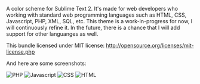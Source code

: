 A color scheme for Sublime Text 2. It's made for web developers who working with standard web programming languages such as HTML, CSS, Javascript, PHP, XML, SQL, etc. This theme is a work-in-progress for now, I will continuously refine it. In the future, there is a chance that I will add support for other languanges as well.

This bundle licensed under MIT license: http://opensource.org/licenses/mit-license.php

And here are some screenshots:

![PHP](http://kreatura.hu/dl/sh1.png)
![Javascript](http://kreatura.hu/dl/sh2.png)
![CSS](http://kreatura.hu/dl/sh3.png)
![HTML](http://kreatura.hu/dl/sh4.png)